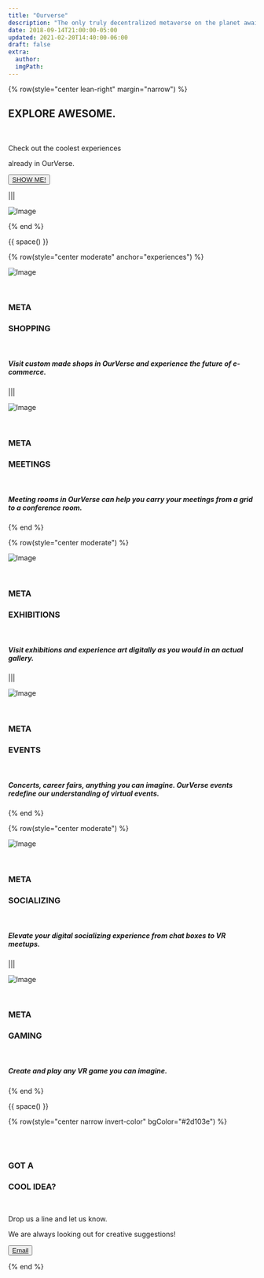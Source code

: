 ```yaml
---
title: "Ourverse"
description: "The only truly decentralized metaverse on the planet awaits you."
date: 2018-09-14T21:00:00-05:00
updated: 2021-02-20T14:40:00-06:00
draft: false
extra:
  author:
  imgPath:
---
```


{% row(style="center lean-right" margin="narrow") %}

## EXPLORE **AWESOME.**

<br/>

Check out the coolest experiences

already in OurVerse.

<button>[SHOW ME!](/use-cases#experiences)</button>

|||

![Image](OWAsset-17.png)

{% end %}

{{ space() }}

{% row(style="center moderate" anchor="experiences") %}

![Image](oWAsset_39.png)

<br/>

### META

### **SHOPPING**

<br/>

##### Visit custom made shops in OurVerse and experience the future of e-commerce.

|||

![Image](oWAsset_34.png)

<br/>

### META

### **MEETINGS**

<br/>

##### Meeting rooms in OurVerse can help you carry your meetings from a grid to a conference room.

{% end %}

{% row(style="center moderate") %}

![Image](oWAsset_35.png)

<br/>

### META

### **EXHIBITIONS**

<br/>

##### Visit exhibitions and experience art digitally as you would in an actual gallery.

|||

![Image](oWAsset_36.png)

<br/>

### META

### **EVENTS**

<br/>

##### Concerts, career fairs, anything you can imagine. OurVerse events redefine our understanding of virtual events.

{% end %}

{% row(style="center moderate") %}

![Image](oWAsset_37.png)

<br/>

### META

### **SOCIALIZING**

<br/>

##### Elevate your digital socializing experience from chat boxes to VR meetups.

|||

![Image](oWAsset_38.png)

<br/>

### META

### **GAMING**

<br/>

##### Create and play any VR game you can imagine.

{% end %}

{{ space() }}



{% row(style="center narrow invert-color" bgColor="#2d103e") %}


<br>
<br>


### GOT A

### **COOL IDEA?**

<br/>

Drop us a line and let us know.

We are always looking out for creative suggestions!

<button>[Email]("mailto:info@ourverse.tf")</button>

{% end %}
